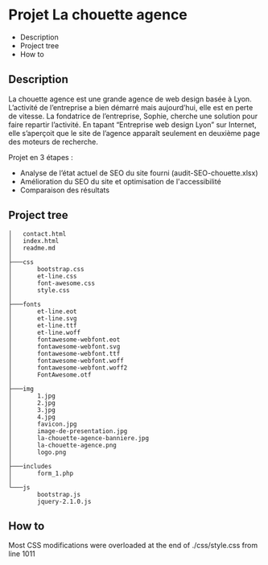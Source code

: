 # Projet La chouette agence

* Description
* Project tree
* How to

## Description
La chouette agence est une grande agence de web design basée à Lyon. L’activité de l’entreprise a bien démarré mais aujourd’hui, elle est en perte de vitesse. La fondatrice de l’entreprise, Sophie, cherche une solution pour faire repartir l’activité. En tapant “Entreprise web design Lyon” sur Internet, elle s’aperçoit que le site de l’agence apparaît seulement en deuxième page des moteurs de recherche.

Projet en 3 étapes :

* Analyse de l’état actuel de SEO du site fourni (audit-SEO-chouette.xlsx)
* Amélioration du SEO du site et optimisation de l'accessibilité
* Comparaison des résultats

## Project tree

```
│   contact.html
│   index.html
│   readme.md
│
├───css
│       bootstrap.css
│       et-line.css
│       font-awesome.css
│       style.css
│
├───fonts
│       et-line.eot
│       et-line.svg
│       et-line.ttf
│       et-line.woff
│       fontawesome-webfont.eot
│       fontawesome-webfont.svg
│       fontawesome-webfont.ttf
│       fontawesome-webfont.woff
│       fontawesome-webfont.woff2
│       FontAwesome.otf
│
├───img
│       1.jpg
│       2.jpg
│       3.jpg
│       4.jpg
│       favicon.jpg
│       image-de-presentation.jpg
│       la-chouette-agence-banniere.jpg
│       la-chouette-agence.png
│       logo.png
│
├───includes
│       form_1.php
│
└───js
        bootstrap.js
        jquery-2.1.0.js
```

## How to
Most CSS modifications were overloaded at the end of ./css/style.css from line 1011